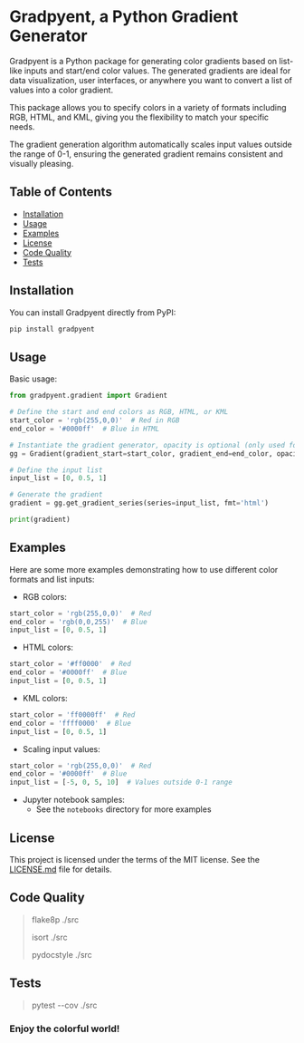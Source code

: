 # Gradpyent, a Python Gradient Generator

Gradpyent is a Python package for generating color gradients based on list-like inputs and start/end color values. The generated gradients are ideal for data visualization, user interfaces, or anywhere you want to convert a list of values into a color gradient.

This package allows you to specify colors in a variety of formats including RGB, HTML, and KML, giving you the flexibility to match your specific needs. 

The gradient generation algorithm automatically scales input values outside the range of 0-1, ensuring the generated gradient remains consistent and visually pleasing.

## Table of Contents

- [Installation](#installation)
- [Usage](#usage)
- [Examples](#examples)
- [License](#license)
- [Code Quality](#code-quality)
- [Tests](#tests)

## Installation

You can install Gradpyent directly from PyPI:

```bash
pip install gradpyent
```

## Usage

Basic usage:

```python
from gradpyent.gradient import Gradient

# Define the start and end colors as RGB, HTML, or KML
start_color = 'rgb(255,0,0)'  # Red in RGB
end_color = '#0000ff'  # Blue in HTML

# Instantiate the gradient generator, opacity is optional (only used for KML)
gg = Gradient(gradient_start=start_color, gradient_end=end_color, opacity=1.0)

# Define the input list
input_list = [0, 0.5, 1]

# Generate the gradient
gradient = gg.get_gradient_series(series=input_list, fmt='html')

print(gradient)
```

## Examples

Here are some more examples demonstrating how to use different color formats and list inputs:

- RGB colors:

```python
start_color = 'rgb(255,0,0)'  # Red
end_color = 'rgb(0,0,255)'  # Blue
input_list = [0, 0.5, 1]
```

- HTML colors:

```python
start_color = '#ff0000'  # Red
end_color = '#0000ff'  # Blue
input_list = [0, 0.5, 1]
```

- KML colors:

```python
start_color = 'ff0000ff'  # Red
end_color = 'ffff0000'  # Blue
input_list = [0, 0.5, 1]
```

- Scaling input values:

```python
start_color = 'rgb(255,0,0)'  # Red
end_color = '#0000ff'  # Blue
input_list = [-5, 0, 5, 10]  # Values outside 0-1 range
```

- Jupyter notebook samples:
  - See the `notebooks` directory for more examples

## License
This project is licensed under the terms of the MIT license. See the [LICENSE.md](LICENSE.md) file for details.

## Code Quality
> flake8p ./src
>
> isort ./src
> 
> pydocstyle ./src

## Tests
> pytest --cov ./src


### Enjoy the colorful world!